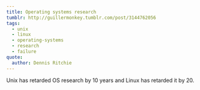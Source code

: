 ```yaml
---
title: Operating systems research
tumblr: http://guillermonkey.tumblr.com/post/3144762056
tags:
  - unix
  - linux
  - operating-systems
  - research
  - failure
quote:
  author: Dennis Ritchie
---
```


Unix has retarded OS research by 10 years and Linux has retarded it by 20.
